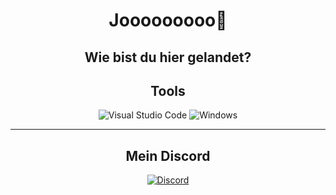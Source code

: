 <div align="center">

# Jooooooooo👋 

 ## **Wie bist du hier gelandet?**   
    

##  **Tools**
<div align="center">
    <img src="https://img.shields.io/badge/VS%20Code-007ACC?style=flat-square&logo=visual-studio-code&logoColor=white" alt="Visual Studio Code">
    <img src="https://img.shields.io/badge/Windows-0078D6?style=flat-square&logo=windows&logoColor=white" alt="Windows">
</div>

---

##  **Mein Discord**
<div align="center">
    <a href="https://discord.com/users/ateismos" target="_blank">
        <img src="https://img.shields.io/badge/Discord-5865F2?style=flat-square&logo=discord&logoColor=white" alt="Discord">
    </a>
</div>

